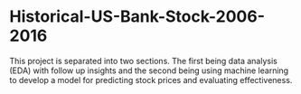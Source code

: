 # Historical-US-Bank-Stock-2006-2016
This project is separated into two sections. The first being data analysis (EDA) with follow up insights and the second being using machine learning to develop a model for predicting stock prices and evaluating effectiveness.
